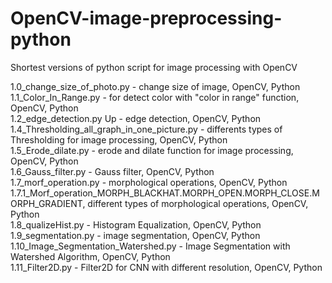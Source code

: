 # OpenCV-image-preprocessing-python
Shortest versions of python script for image processing with OpenCV  

1.0_change_size_of_photo.py  - change size of image, OpenCV, Python   
1.1_Color_In_Range.py - 	for detect color with "color in range" function, OpenCV, Python  
1.2_edge_detection.py	Up - edge detection, OpenCV, Python  
1.4_Thresholding_all_graph_in_one_picture.py	- differents types of Thresholding for image processing, OpenCV, Python  
1.5_Erode_dilate.py - erode and dilate function for image processing,  OpenCV, Python    
1.6_Gauss_filter.py - Gauss filter, OpenCV, Python    	
1.7_morf_operation.py - morphological operations, OpenCV, Python      	
1.7.1_Morf_operation_MORPH_BLACKHAT.MORPH_OPEN.MORPH_CLOSE.MORPH_GRADIENT, different types of morphological operations, OpenCV, Python  	
1.8_qualizeHist.py - Histogram Equalization, OpenCV, Python  	 
1.9_segmentation.py	- image segmentation, OpenCV, Python  	
1.10_Image_Segmentation_Watershed.py -  Image Segmentation with Watershed Algorithm, OpenCV, Python  	
1.11_Filter2D.py	- Filter2D for CNN with different resolution, OpenCV, Python   
